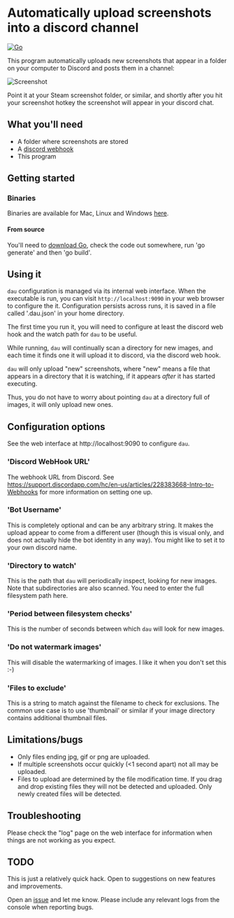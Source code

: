 # Automatically upload screenshots into a discord channel

[![Go](https://github.com/tardisx/discord-auto-upload/actions/workflows/go.yml/badge.svg)](https://github.com/tardisx/discord-auto-upload/actions/workflows/go.yml)

This program automatically uploads new screenshots that appear in a folder on your computer to Discord and posts them in a channel:

![Screenshot](http://i.imgur.com/QPS9V6f.jpg)

Point it at your Steam screenshot folder, or similar, and shortly after you hit your screenshot hotkey the screenshot will appear in your discord chat.

## What you'll need

* A folder where screenshots are stored
* A [discord webhook](https://support.discordapp.com/hc/en-us/articles/228383668-Intro-to-Webhooks)
* This program

## Getting started

### Binaries

Binaries are available for Mac, Linux and Windows [here](https://github.com/tardisx/discord-auto-upload/releases/latest).

#### From source

You'll need to [download Go](https://golang.org/dl/), check the code out somewhere, run 'go generate' and then 'go build'.

## Using it

`dau` configuration is managed via its internal web interface. When the executable is run, you can visit
`http://localhost:9090` in your web browser to configure the it. Configuration persists across runs, it is
saved in a file called '.dau.json' in your home directory.

The first time you run it, you will need to configure at least the discord web hook and the watch path for
`dau` to be useful.

While running, `dau` will continually scan a directory for new images, and each time it finds one it will upload it to discord, via the discord web hook.

`dau` will only upload "new" screenshots, where "new" means a file that appears in a directory that it is watching, if it appears *after* it has started executing.

Thus, you do not have to worry about pointing `dau` at a directory full of images, it will only upload new ones.

## Configuration options

See the web interface at http://localhost:9090 to configure `dau`.

### 'Discord WebHook URL'

The webhook URL from Discord. See https://support.discordapp.com/hc/en-us/articles/228383668-Intro-to-Webhooks
for more information on setting one up.

### 'Bot Username'

This is completely optional and can be any arbitrary string. It makes the upload
appear to come from a different user (though this is visual only, and does not
actually hide the bot identity in any way). You might like to set it to your own
discord name.

### 'Directory to watch'

This is the path that `dau` will periodically inspect, looking for new images.
Note that subdirectories are also scanned. You need to enter the full filesystem
path here.

### 'Period between filesystem checks'

This is the number of seconds between which `dau` will look for new images.

### 'Do not watermark images'

This will disable the watermarking of images. I like it when you don't set this :-)

### 'Files to exclude'

This is a string to match against the filename to check for exclusions. The common
use case is to use 'thumbnail' or similar if your image directory contains additional
thumbnail files.

## Limitations/bugs

* Only files ending jpg, gif or png are uploaded.
* If multiple screenshots occur quickly (<1 second apart) not all may be uploaded.
* Files to upload are determined by the file modification time. If you drag and drop existing files they will
  not be detected and uploaded. Only newly created files will be detected.

## Troubleshooting

Please check the "log" page on the web interface for information when things are
not working as you expect.

## TODO
This is just a relatively quick hack. Open to suggestions on new features and improvements.

Open an [issue](https://github.com/tardisx/discord-auto-upload/issues/new) and let me know.
Please include any relevant logs from the console when reporting bugs.
